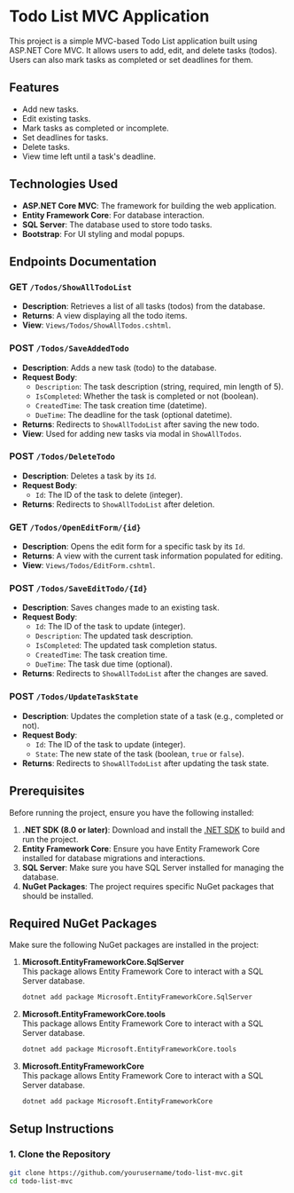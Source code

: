 # Todo List MVC Application

This project is a simple MVC-based Todo List application built using ASP.NET Core MVC. It allows users to add, edit, and delete tasks (todos). Users can also mark tasks as completed or set deadlines for them.

## Features

- Add new tasks.
- Edit existing tasks.
- Mark tasks as completed or incomplete.
- Set deadlines for tasks.
- Delete tasks.
- View time left until a task's deadline.

## Technologies Used

- **ASP.NET Core MVC**: The framework for building the web application.
- **Entity Framework Core**: For database interaction.
- **SQL Server**: The database used to store todo tasks.
- **Bootstrap**: For UI styling and modal popups.

## Endpoints Documentation

### **GET** `/Todos/ShowAllTodoList`
- **Description**: Retrieves a list of all tasks (todos) from the database.
- **Returns**: A view displaying all the todo items.
- **View**: `Views/Todos/ShowAllTodos.cshtml`.

### **POST** `/Todos/SaveAddedTodo`
- **Description**: Adds a new task (todo) to the database.
- **Request Body**:
  - `Description`: The task description (string, required, min length of 5).
  - `IsCompleted`: Whether the task is completed or not (boolean).
  - `CreatedTime`: The task creation time (datetime).
  - `DueTime`: The deadline for the task (optional datetime).
- **Returns**: Redirects to `ShowAllTodoList` after saving the new todo.
- **View**: Used for adding new tasks via modal in `ShowAllTodos`.

### **POST** `/Todos/DeleteTodo`
- **Description**: Deletes a task by its `Id`.
- **Request Body**:
  - `Id`: The ID of the task to delete (integer).
- **Returns**: Redirects to `ShowAllTodoList` after deletion.

### **GET** `/Todos/OpenEditForm/{id}`
- **Description**: Opens the edit form for a specific task by its `Id`.
- **Returns**: A view with the current task information populated for editing.
- **View**: `Views/Todos/EditForm.cshtml`.

### **POST** `/Todos/SaveEditTodo/{Id}`
- **Description**: Saves changes made to an existing task.
- **Request Body**:
  - `Id`: The ID of the task to update (integer).
  - `Description`: The updated task description.
  - `IsCompleted`: The updated task completion status.
  - `CreatedTime`: The task creation time.
  - `DueTime`: The task due time (optional).
- **Returns**: Redirects to `ShowAllTodoList` after the changes are saved.

### **POST** `/Todos/UpdateTaskState`
- **Description**: Updates the completion state of a task (e.g., completed or not).
- **Request Body**:
  - `Id`: The ID of the task to update (integer).
  - `State`: The new state of the task (boolean, `true` or `false`).
- **Returns**: Redirects to `ShowAllTodoList` after updating the task state.

## Prerequisites

Before running the project, ensure you have the following installed:

1. **.NET SDK (8.0 or later)**: Download and install the [.NET SDK](https://dotnet.microsoft.com/download/dotnet) to build and run the project.
2. **Entity Framework Core**: Ensure you have Entity Framework Core installed for database migrations and interactions.
3. **SQL Server**: Make sure you have SQL Server installed for managing the database.
4. **NuGet Packages**: The project requires specific NuGet packages that should be installed.

## Required NuGet Packages

Make sure the following NuGet packages are installed in the project:

1. **Microsoft.EntityFrameworkCore.SqlServer**  
   This package allows Entity Framework Core to interact with a SQL Server database.
   ```bash
   dotnet add package Microsoft.EntityFrameworkCore.SqlServer

2. **Microsoft.EntityFrameworkCore.tools**  
   This package allows Entity Framework Core to interact with a SQL Server database.
   ```bash
   dotnet add package Microsoft.EntityFrameworkCore.tools

3. **Microsoft.EntityFrameworkCore**  
   This package allows Entity Framework Core to interact with a SQL Server database.
   ```bash
   dotnet add package Microsoft.EntityFrameworkCore
   
## Setup Instructions

### 1. Clone the Repository

```bash
git clone https://github.com/yourusername/todo-list-mvc.git
cd todo-list-mvc
